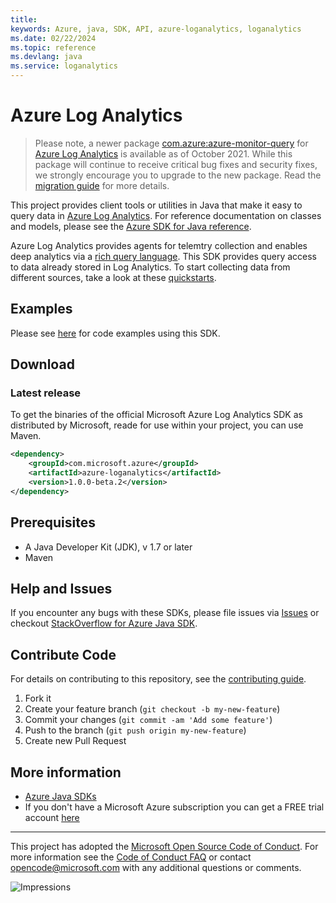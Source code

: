 ```yaml
---
title: 
keywords: Azure, java, SDK, API, azure-loganalytics, loganalytics
ms.date: 02/22/2024
ms.topic: reference
ms.devlang: java
ms.service: loganalytics
---
```

# Azure Log Analytics

> Please note, a newer package [com.azure:azure-monitor-query](https://central.sonatype.com/artifact/com.azure/azure-monitor-query) 
> for [Azure Log Analytics](https://azure.microsoft.com/services/monitor/) is available as of October 2021. While this 
> package will continue to receive critical bug fixes and security fixes, we strongly encourage you to upgrade to the new package.
> Read the [migration guide](https://aka.ms/azsdk/java/migrate/monitorquery) for more details.

This project provides client tools or utilities in Java that make it easy to query data in [Azure Log Analytics](https://azure.microsoft.com/services/log-analytics/). For reference documentation on classes and models, please see the [Azure SDK for Java reference](/java/api/overview/azure/?view=azure-java-stable). 

Azure Log Analytics provides agents for telemtry collection and enables deep analytics via a [rich query language](/azure/data-explorer/kusto/query/). This SDK provides query access to data already stored in Log Analytics. To start collecting data from different sources, take a look at these [quickstarts](/azure/log-analytics/log-analytics-quick-collect-azurevm). 

## Examples

Please see [here](https://github.com/Azure/azure-sdk-for-java/tree/main/sdk/loganalytics/microsoft-azure-loganalytics/samples) for code examples using this SDK. 


## Download

### Latest release

To get the binaries of the official Microsoft Azure Log Analytics SDK as distributed by Microsoft, reade for use within your project, you can use Maven.

[//]: # ({x-version-update-start;com.microsoft.azure:azure-loganalytics;current})
```xml
<dependency>
    <groupId>com.microsoft.azure</groupId>
    <artifactId>azure-loganalytics</artifactId>
    <version>1.0.0-beta.2</version>
</dependency>
```
[//]: # ({x-version-update-end})

## Prerequisites

- A Java Developer Kit (JDK), v 1.7 or later
- Maven

## Help and Issues

If you encounter any bugs with these SDKs, please file issues via [Issues](https://github.com/Azure/azure-sdk-for-java/issues) or checkout [StackOverflow for Azure Java SDK](https://stackoverflow.com/questions/tagged/azure-java-sdk).

## Contribute Code

For details on contributing to this repository, see the [contributing guide](https://github.com/Azure/azure-sdk-for-java/blob/main/CONTRIBUTING.md).

1. Fork it
2. Create your feature branch (`git checkout -b my-new-feature`)
3. Commit your changes (`git commit -am 'Add some feature'`)
4. Push to the branch (`git push origin my-new-feature`)
5. Create new Pull Request

## More information
- [Azure Java SDKs](/java/azure/)
- If you don't have a Microsoft Azure subscription you can get a FREE trial account [here](https://go.microsoft.com/fwlink/?LinkId=330212)

---

This project has adopted the [Microsoft Open Source Code of Conduct](https://opensource.microsoft.com/codeofconduct/). For more information see the [Code of Conduct FAQ](https://opensource.microsoft.com/codeofconduct/faq/) or contact [opencode@microsoft.com](mailto:opencode@microsoft.com) with any additional questions or comments.

![Impressions](https://azure-sdk-impressions.azurewebsites.net/api/impressions/azure-sdk-for-java%2Fsdk%2Floganalytics%2Fmicrosoft-azure-loganalytics%2FREADME.png)

